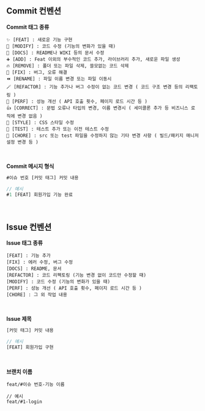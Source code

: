 ## Commit 컨벤션

**Commit 태그 종류**
```
✨ [FEAT] : 새로운 기능 구현
🔧 [MODIFY] : 코드 수정 (기능의 변화가 있을 때)
📝 [DOCS] : README나 WIKI 등의 문서 수정
➕ [ADD] : Feat 이외의 부수적인 코드 추가, 라이브러리 추가, 새로운 파일 생성
🔥 [REMOVE] : 폴더 또는 파일 삭제, 쓸모없는 코드 삭제
🐛 [FIX] : 버그, 오류 해결
⏪️ [RENAME] : 파일 이름 변경 또는 파일 이동시
🪄 [REFACTOR] : 기능 추가나 버그 수정이 없는 코드 변경 ( 코드 구조 변경 등의 리팩토링 )
🌈 [PERF] : 성능 개선 ( API 호출 횟수, 페이지 로드 시간 등 )
👍 [CORRECT] : 문법 오류나 타입의 변경, 이름 변경시 ( 세미콜론 추가 등 비즈니스 로직에 변경 없음 )
🎨 [STYLE] : CSS 스타일 수정
🧪 [TEST] : 테스트 추가 또는 이전 테스트 수정
🧹 [CHORE] : src 또는 test 파일을 수정하지 않는 기타 변경 사항 ( 빌드/패키지 매니저 설정 변경 등 )
```

<br />

**Commit 메시지 형식**
```js
#이슈 번호 [커밋 태그] 커밋 내용

// 예시
#1 [FEAT] 회원가입 기능 완료
```

<br />

## Issue 컨벤션

**Issue 태그 종류**
```
[FEAT] : 기능 추가
[FIX] : 에러 수정, 버그 수정
[DOCS] : README, 문서
[REFACTOR] : 코드 리펙토링 (기능 변경 없이 코드만 수정할 때)
[MODIFY] : 코드 수정 (기능의 변화가 있을 때)
[PERF] : 성능 개선 ( API 호출 횟수, 페이지 로드 시간 등 )
[CHORE] : 그 외 작업 내용
```

<br />

**Issue 제목**
```js
[커밋 태그] 커밋 내용

// 예시
[FEAT] 회원가입 구현
```

<br />

**브랜치 이름**
```
feat/#이슈 번호-기능 이름

// 예시
feat/#1-login
```
